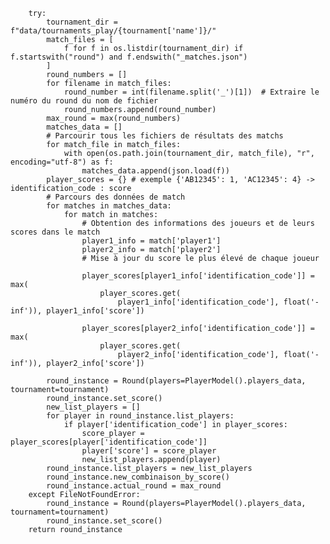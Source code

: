         try:
            tournament_dir = f"data/tournaments_play/{tournament['name']}/"
            match_files = [
                f for f in os.listdir(tournament_dir) if f.startswith("round") and f.endswith("_matches.json")
            ]
            round_numbers = []
            for filename in match_files:
                round_number = int(filename.split('_')[1])  # Extraire le numéro du round du nom de fichier
                round_numbers.append(round_number)
            max_round = max(round_numbers)
            matches_data = []
            # Parcourir tous les fichiers de résultats des matchs
            for match_file in match_files:
                with open(os.path.join(tournament_dir, match_file), "r", encoding="utf-8") as f:
                    matches_data.append(json.load(f))
            player_scores = {} # exemple {'AB12345': 1, 'AC12345': 4} -> identification_code : score
            # Parcours des données de match
            for matches in matches_data:
                for match in matches:
                    # Obtention des informations des joueurs et de leurs scores dans le match
                    player1_info = match['player1']
                    player2_info = match['player2']
                    # Mise à jour du score le plus élevé de chaque joueur

                    player_scores[player1_info['identification_code']] = max(
                        player_scores.get(
                            player1_info['identification_code'], float('-inf')), player1_info['score'])

                    player_scores[player2_info['identification_code']] = max(
                        player_scores.get(
                            player2_info['identification_code'], float('-inf')), player2_info['score'])

            round_instance = Round(players=PlayerModel().players_data, tournament=tournament)
            round_instance.set_score()
            new_list_players = []
            for player in round_instance.list_players:
                if player['identification_code'] in player_scores:
                    score_player = player_scores[player['identification_code']]
                    player['score'] = score_player
                    new_list_players.append(player)
            round_instance.list_players = new_list_players
            round_instance.new_combinaison_by_score()
            round_instance.actual_round = max_round
        except FileNotFoundError:
            round_instance = Round(players=PlayerModel().players_data, tournament=tournament)
            round_instance.set_score()
        return round_instance